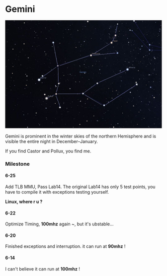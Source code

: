 # Gemini

![Gemini](doc/gemini.jpg)

Gemini is prominent in the winter skies of the northern Hemisphere and is visible the entire night in December–January.

If you find Castor and Pollux, you find me.

### Milestone

#### 6-25

Add TLB MMU, Pass Lab14. The original Lab14 has only 5 test points, you have to compile it with exceptions testing yourself.

**Linux, where r u ?**

#### 6-22

Optimize Timing, **100mhz** again ~, but it's ubstable...

#### 6-20

Finished exceptions and interruption. it can run at **90mhz** !

#### 6-14

I can't believe it can run at **100mhz** !
